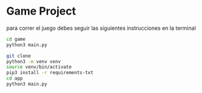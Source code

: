 # Game Project 

para correr el juego debes seguir las siguientes instrucciones en la terminal

```sh
cd game
python3 main.py
```

```sh
git clone
python3 -m venv venv
source venv/bin/activate
pip3 install -r requirements-txt
cd app
python3 main.py
```